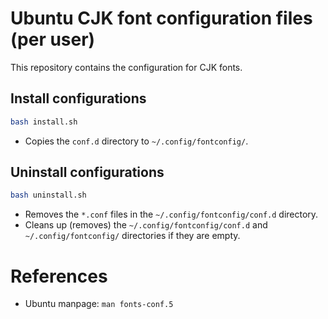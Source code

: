 # Ubuntu CJK font configuration files (per user)

This repository contains the configuration for CJK fonts.

## Install configurations
```bash
bash install.sh
```
* Copies the `conf.d` directory to `~/.config/fontconfig/`.

## Uninstall configurations
```bash
bash uninstall.sh
```
* Removes the `*.conf` files in the `~/.config/fontconfig/conf.d` directory.
* Cleans up (removes) the `~/.config/fontconfig/conf.d` and `~/.config/fontconfig/` directories if they are empty.

# References
* Ubuntu manpage: `man fonts-conf.5`